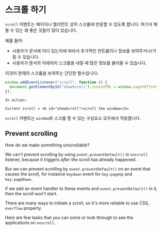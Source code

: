# 스크롤 하기

`scroll` 이벤트는 페이지나 엘리먼트 상의 스크롤에 반응할 수 있도록 합니다. 여기서 해볼 수 있는 꽤 좋은 것들이 많이 있습니다.

예를 들어:

- 사용자가 문서에 어디 있는지에 따라서 추가적인 컨트롤이나 정보를 보여주거나/가릴 수 있습니다.
- 사용자가 문서의 아래까지 스크롤을 내릴 때 많은 정보를 불러올 수 있습니다.

이것이 현재의 스크롤을 보여주는 간단한 함수입니다:

```js autorun
window.addEventListener("scroll", function () {
  document.getElementById("showScroll").innerHTML = window.pageYOffset + "px";
});
```

```online
In action:

Current scroll = <b id="showScroll">scroll the window</b>
```

`scroll` 이벤트는 `window`와 스크롤 할 수 있는 구성요소 모두에서 작동합니다.

## Prevent scrolling

How do we make something unscrollable?

We can't prevent scrolling by using `event.preventDefault()` in `onscroll` listener, because it triggers _after_ the scroll has already happened.

But we can prevent scrolling by `event.preventDefault()` on an event that causes the scroll, for instance `keydown` event for `key:pageUp` and `key:pageDown`.

If we add an event handler to these events and `event.preventDefault()` in it, then the scroll won't start.

There are many ways to initiate a scroll, so it's more reliable to use CSS, `overflow` property.

Here are few tasks that you can solve or look through to see the applications on `onscroll`.
